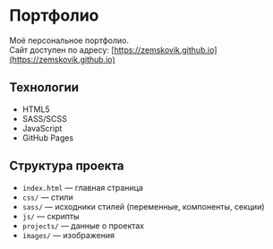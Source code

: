 # Портфолио

Моё персональное портфолио.  
Сайт доступен по адресу: [https://zemskovik.github.io](https://zemskovik.github.io)

## Технологии

- HTML5
- SASS/SCSS
- JavaScript
- GitHub Pages

## Структура проекта

- `index.html` — главная страница
- `css/` — стили
- `sass/` — исходники стилей (переменные, компоненты, секции)
- `js/` — скрипты
- `projects/` — данные о проектах
- `images/` — изображения
